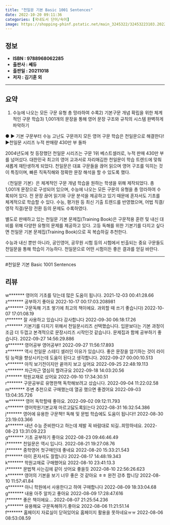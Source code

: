```yaml
---
title: "천일문 기본 Basic 1001 Sentences"
date: 2022-10-20 09:11:36
categories: [국내도서 단어/숙어]
image: https://shopping-phinf.pstatic.net/main_3245322/32453223103.20221019125248.jpg
---
```


## **정보**

- **ISBN : 9788968062285**
- **출판사 : 쎄듀**
- **출판일 : 20211018**
- **저자 : 김기훈 외**

------



## **요약**

1) 수능에 나오는 모든 구문 유형 총 망라하여 수록2) 기본구문 개념 확립을 위한 체계적인 구문 학습3) 1,001개의 문장을 통해 영어 문장 구조와 규칙의 시스템 완벽하게 파악하기

● ▶ 기본 구문부터 수능 고난도 구문까지 모든 영어 구문 학습은 천일문으로 해결한다!
▶천일문 시리즈 누적 판매량 430만 부 돌파

2004년도에 첫 등장했던 천일문 시리즈는 구문 1위 베스트셀러로, 누적 판매 430만 부를 넘어섰다. 대한민국 최고의 영어 교과서로 자리매김한 천일문이 학습 트렌드에 맞춰 새롭게 재탄생하게 되었다. 천일문은 대표 구문들을 끊어 읽으며 영어 구조를 익히는 것이 특징이며, 빠른 직독직해와 정확한 문장 해석을 할 수 있도록 했다.

〈천일문 기본〉은 체계적인 구문 개념 학습을 원하는 학생을 위해 제작되었다. 총 1,001개 문장으로 구성되어 있으며, 수능에 나오는 모든 구문의 유형을 총 망라하여 수록되어 있다. 전 문장 끊어 읽기와 구문 분석을 제공하고 있기 때문에 혼자서도 기초를 체계적으로 학습할 수 있다. 수능, 평가원 등 최신 기출 트렌드를 반영했으며, 어법 직결/영작 직결/문장 전환 등의 문제도 수록하였다.

별도로 판매하고 있는 천일문 기본 문제집(Training Book)은 구문적용 훈련 및 내신 대비를 위해 다양한 유형의 문제를 제공하고 있다. 고등 독해를 위한 기본기를 다지고 싶다면 천일문 기본 문제집(Training Book)으로 꼭 복습하길 추천한다.

수능과 내신 뿐만 아니라, 공인영어, 공무원 시험 등의 시험에서 빈출되는 중요 구문들도 천일문을 통해 학습이 가능하다. 천일문으로 어떤 시험이든 좋은 결과를 얻길 바란다.



------

#천일문 기본 Basic 1001 Sentences


## **리뷰** 

  w******* 영어의 기초를 닦는데 많은 도움이 됩니다. 2021-12-03 00:41:28.66 <br/>  z******* 공부하기 좋아요  2022-10-17 00:17:03.208981 <br/>  a******* 구문독해 기초 쌓기에 최고의 책이에요.
과외할 때 쓰기 좋습니다) 2022-10-07 17:01:08.19 <br/>  t******* 잘 사용하고 있습니다 감사합니다 2022-09-30 06:18:17.26 <br/>  r******* 기본기를 다지기 위해서 천일문시리즈 선택했습니다. 입문보다는 기본 과정이 조금 더 두껍고 본격적으로 문장시리즈 시작인것 같습니다. 문제집과 함께 공부하기 좋습니다. 2022-09-27 14:56:29.886 <br/>  g******* 영어공부 영어공부!! 2022-09-27 11:56:17.893 <br/>  z******* 역시 천일문 스테디 셀러인 이유가 있습니다. 좋은 문장을 암기하는 것이 라이팅 능력을 향상시키는데 도움이 된다고 생각합니다. 2022-09-27 00:00:10.513 <br/>  v******* 아직 보기전이지만 끝까지 보고 싶어요 2022-09-25 22:48:19.113 <br/>  c******* 차근차근 열심히 할려규요 2022-09-18 14:03:20.56 <br/>  i******* 학원교재로 샀어요 2022-09-10 17:34:30.51 <br/>  r******* 구문공부로 유명한책 독학해보려고 샀습니다. 2022-09-04 11:22:02.58 <br/>  m******* 주변 추천으로 구매했는데 열공 했으면 좋겠어요 2022-09-03 13:04:35.726 <br/>  w******* 영어 독학할때 좋아요. 2022-09-02 09:12:11.793 <br/>  c******* 영어학원기본교재
마르고닳도록읽는다 2022-08-31 16:32:54.386 <br/>  j******* 영어에 유용한 구문책!! 독해 및 문법 학습에도 도움이 됩니다!! 2022-08-30 23:19:03.366 <br/>  a******* 내년 수능 준비한다고 하는데 제발 꼭 바람대로 되길..희망하네요. 2022-08-23 13:31:09.223 <br/>  g******* 기초 공부하기 좋아요 2022-08-23 09:46:46.49 <br/>  i******* 천일문은 역시 입니다. 2022-08-21 19:27:08.76 <br/>  j******* 중학영어 첫구매인데 좋네요 2022-08-20 15:33:21.543 <br/>  f******* 아이 혼자서도 잘합니다 2022-08-17 14:48:19.343 <br/>  k******* 학원교재료 구매했어요 2022-08-10 23:41:13.3 <br/>  i******* 문법책 사는김에 같이 삿어요 좋을듯 2022-08-10 22:56:26.623 <br/>  x******* 영어의 기본을 보기 너무 좋은 것 같아요 ㅎㅎ 완전 강추 합니당 2022-08-10 11:57:41.84 <br/>  q******* 아니 학원에서 사용한다고 하여 구매합니다 2022-08-09 18:33:04.68 <br/>  g******* 내용 아주 알차고 좋아요 2022-08-09 17:28:47.616 <br/>  j******* 좋은 책이에요... 2022-08-07 21:25:54.236 <br/>  y******* 유용해요 
구문독해하기.좋아요 2022-08-06 11:21:51.14 <br/>  f******* 홈페이지 자료실이 닫혀있어요 홈페이지 활용을 못하네요ㅠㅠ 2022-08-06 08:53:08.59 <br/>